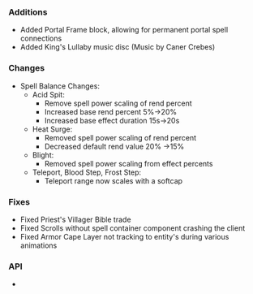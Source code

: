 ### Additions
- Added Portal Frame block, allowing for permanent portal spell connections
- Added King's Lullaby music disc (Music by Caner Crebes)

### Changes
- Spell Balance Changes:
  - Acid Spit:
    - Remove spell power scaling of rend percent
    - Increased base rend percent 5%->20%
    - Increased base effect duration 15s->20s
  - Heat Surge:
    - Removed spell power scaling of rend percent
    - Decreased default rend value 20% ->15%
  - Blight:
    - Removed spell power scaling from effect percents
  - Teleport, Blood Step, Frost Step:
    - Teleport range now scales with a softcap

### Fixes
- Fixed Priest's Villager Bible trade
- Fixed Scrolls without spell container component crashing the client
- Fixed Armor Cape Layer not tracking to entity's during various animations

### API
- 


